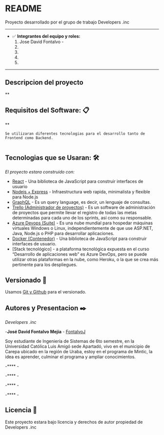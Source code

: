 # README

Proyecto desarrollado por el grupo de trabajo Developers .inc

---

- ✅ **Integrantes del equipo y roles:**
    1.   Jose David Fontalvo - 
    2.  
    3. 
    4.  
    5.  

---

## **Descripcion del proyecto**

**


## **Requisitos del Software: 📋**

**

```
Se utilizaran diferentes tecnologias para el desarrollo tanto de Frontend como Backend.


```

## **Tecnologias que se Usaran: 🛠️**

*El proyecto estara construido con:*

- [React](https://es.reactjs.org/) - Una biblioteca de JavaScript para construir interfaces de usuario
- [Nodejs + Express](https://expressjs.com/es/) - Infraestructura web rapida, minimalista y flexible para Node.js
- [GraphQL](https://graphql.org/) - Es un query language, es decir, un lenguaje de consultas.
- [Trello (Administrador de proyectos)](https://trello.com/) - Es un software de administración de proyectos que permite llevar el registro de todas las metas determinadas para cada uno de los sprints, así como su responsable. 
- [Azure Devops (Suite)](https://azure.microsoft.com/en-us/services/devops/) - Es una nube mundial para hospedar máquinas virtuales Windows o Linux, independientemente de que use ASP.NET, Java, Node.js o PHP para desarrollar aplicaciones.
- [Docker (Contenedor)](https://www.docker.com/) - Una biblioteca de JavaScript para construir interfaces de usuario.
- [Stack tecnológico] - a plataforma tecnológica expuesta en el curso “Desarrollo de aplicaciones web” es Azure DevOps, pero se puede utilizar otras plataformas en la nube, como Heroku, o la que se crea más pertinente para los despliegues.





## **Versionado 📌**

Usamos [Git y Github](http://github.com/) para el versionado.


## **Autores y Presentacion ✒️**

*Developers .inc*

-**José David Fontalvo Mejia** - [FontalvoJ](https://github.com/FontalvoJ)

Soy estudiante de Ingeniería de Sistemas de 6to semestre, en la Universidad Católica Luis Amigó sede Apartadó, vivo en el municipio de Carepa ubicado en la región de Uraba,  estoy en el programa de Mintic, la idea es aprender, culminar el programa y ampliar conocimientos.

-**** - []()

-**** - []()

-**** - []()

-**** - []()



## **Licencia 📄**

Este proyecto estara bajo licencia y derechos de autor propiedad de Developers .inc
